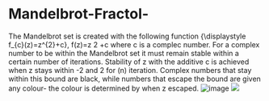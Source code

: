 # Mandelbrot-Fractol-
The Mandelbrot set is created with the following function {\displaystyle f_{c}(z)=z^{2}+c}, f(z)=z 
2
 +c where c is a complec number. For a complex number to be within the Mandelbrot set it must remain stable within a certain number of iterations. Stability of z with the additive c is achieved when z stays within -2 and 2 for (n) iteration. Complex numbers that stay within this bound are black, while numbers that escape the bound are given any colour- the colour is determined by when z escaped.
![image](https://user-images.githubusercontent.com/59305365/142961100-4bf9846a-03af-4509-9369-d29368cf5f78.png)
<img src="https://render.githubusercontent.com/render/math?math=f(z)%20=%20z^{2}%20+%20c">
